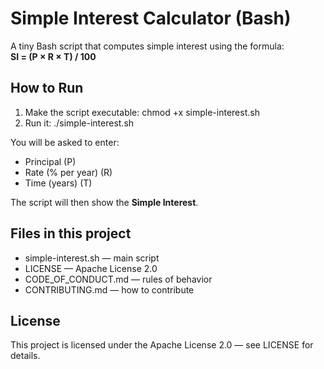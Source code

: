 # Simple Interest Calculator (Bash)

A tiny Bash script that computes simple interest using the formula:  
**SI = (P × R × T) / 100**

## How to Run
1. Make the script executable: chmod +x simple-interest.sh  
2. Run it: ./simple-interest.sh  

You will be asked to enter:
- Principal (P)
- Rate (% per year) (R)
- Time (years) (T)

The script will then show the **Simple Interest**.

## Files in this project
- simple-interest.sh — main script  
- LICENSE — Apache License 2.0  
- CODE_OF_CONDUCT.md — rules of behavior  
- CONTRIBUTING.md — how to contribute  

## License
This project is licensed under the Apache License 2.0 — see LICENSE for details.
